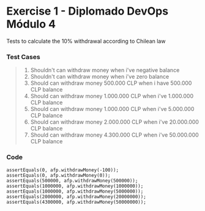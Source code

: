 # Exercise 1 - Diplomado DevOps Módulo 4

Tests to calculate the 10% withdrawal according to Chilean law

### Test Cases

> 1. Shouldn't can withdraw money when i've negative balance
> 2. Shouldn't can withdraw money when i've zero balance
> 3. Should can withdraw money 500.000 CLP when i have 500.000 CLP balance
> 4. Should can withdraw money 1.000.000 CLP when i've 1.000.000 CLP balance
> 5. Should can withdraw money 1.000.000 CLP when i've 5.000.000 CLP balance
> 6. Should can withdraw money 2.000.000 CLP when i've 20.000.000 CLP balance
> 7. Should can withdraw money 4.300.000 CLP when i've 50.000.000 CLP balance

### Code

```
assertEquals(0, afp.withdrawMoney(-100));
assertEquals(0, afp.withdrawMoney(0));
assertEquals(500000, afp.withdrawMoney(500000));
assertEquals(1000000, afp.withdrawMoney(1000000));
assertEquals(1000000, afp.withdrawMoney(5000000));
assertEquals(2000000, afp.withdrawMoney(20000000));
assertEquals(4300000, afp.withdrawMoney(50000000));
```
